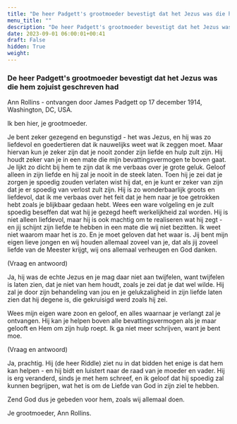 ```yaml
---
title: "De heer Padgett's grootmoeder bevestigt dat het Jezus was die hem zojuist geschreven had"
menu_title: ""
description: "De heer Padgett's grootmoeder bevestigt dat het Jezus was die hem zojuist geschreven had"
date: 2023-09-01 06:00:01+00:41
draft: False
hidden: True
weight:
---
```

### De heer Padgett's grootmoeder bevestigt dat het Jezus was die hem zojuist geschreven had

Ann Rollins - ontvangen door James Padgett op 17 december 1914, Washington, DC, USA.

Ik ben hier, je grootmoeder.

Je bent zeker gezegend en begunstigd - het was Jezus, en hij was zo liefdevol en goedertieren dat ik nauwelijks weet wat ik zeggen moet. Maar hiervan kun je zeker zijn dat je nooit zonder zijn liefde en hulp zult zijn. Hij houdt zeker van je in een mate die mijn bevattingsvermogen te boven gaat. Je lijkt zo dicht bij hem te zijn dat ik me verbaas over je grote geluk. Geloof alleen in zijn liefde en hij zal je nooit in de steek laten. Toen hij je zei dat je zorgen je spoedig zouden verlaten wist hij dat, en je kunt er zeker van zijn dat je er spoedig van verlost zult zijn. Hij is zo wonderbaarlijk groots en liefdevol, dat ik me verbaas over het feit dat je hem naar je toe getrokken hebt zoals je blijkbaar gedaan hebt. Wees een ware volgeling en je zult spoedig beseffen dat wat hij je gezegd heeft werkelijkheid zal worden. Hij is niet alleen liefdevol, maar hij is ook machtig om te realiseren wat hij zegt - en jij schijnt zijn liefde te hebben in een mate die wij niet bezitten. Ik weet niet waarom maar het is zo. En je moet geloven dat het waar is. Jij bent mijn eigen lieve jongen en wij houden allemaal zoveel van je, dat als jij zoveel liefde van de Meester krijgt, wij ons allemaal verheugen en God danken.

(Vraag en antwoord)

Ja, hij was de echte Jezus en je mag daar niet aan twijfelen, want twijfelen is laten zien, dat je niet van hem houdt, zoals je zei dat je dat wel wilde. Hij zal je door zijn behandeling van jou en je gelukzaligheid in zijn liefde laten zien dat hij degene is, die gekruisigd werd zoals hij zei.

Wees mijn eigen ware zoon en geloof, en alles waarnaar je verlangt zal je ontvangen. Hij kan je helpen boven alle bevattingsvermogen als je maar gelooft en Hem om zijn hulp roept. Ik ga niet meer schrijven, want je bent moe.

(Vraag en antwoord)

Ja, prachtig. Hij (de heer Riddle) ziet nu in dat bidden het enige is dat hem kan helpen - en hij bidt en luistert naar de raad van je moeder en vader. Hij is erg veranderd, sinds je met hem schreef, en ik geloof dat hij spoedig zal kunnen begrijpen, wat het is om de Liefde van God in zijn ziel te hebben.

Zend God dus je gebeden voor hem, zoals wij allemaal doen.

Je grootmoeder, Ann Rollins.
